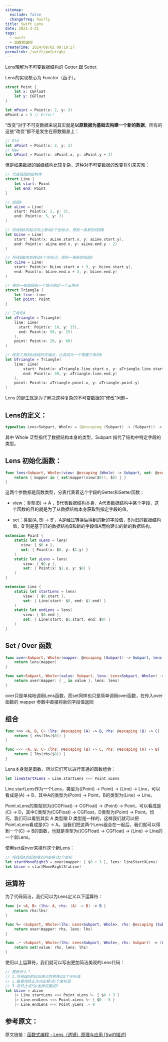 ```yaml
---
sitemap:
  exclude: false
  changefreq: hourly
title: Swift Lens
date: 2021-3-31
tags:
  - swift
  - 函数式编程
createTime: 2024/08/02 09:19:27
permalink: /swift/pm2utcgb/
---
```


Lens理解为不可变数据结构的 Getter 跟 Setter.


Lens的实现核心为 Functor（函子）。

```swift
struct Point {
    let x: CGFloat
    let y: CGFloat
}

let mPoint = Point(x: 2, y: 3)
mPoint.x = 5 // Error!
```

“改变”对于不可变数据来说其实就是**以原数据为基础去构建一个新的数据**，所有的这些“改变”都不是发生在原数据身上：

```swift
// Old
let aPoint = Point(x: 2, y: 3)
// New
let bPoint = Point(x: aPoint.x, y: aPoint.y + 2)
```

但是如果数据的层级结构比较复杂，这种对不可变数据的改变将引来灾难：

```swift
// 代表线段的结构体
struct Line {
    let start: Point
    let end: Point
}

// 线段A
let aLine = Line(
    start: Point(x: 2, y: 3),
    end: Point(x: 5, y: 7)
)

// 将线段A的起点向上移动2个坐标点，得到一条新的线段B
let bLine = Line(
    start: Point(x: aLine.start.x, y: aLine.start.y),
    end: Point(x: aLine.end.x, y: aLine.end.y - 2)
)

// 将线段B向右移动3个坐标点，得到一条新的线段C
let cLine = Line(
    start: Point(x: bLine.start.x + 3, y: bLine.start.y),
    end: Point(x: bLine.end.x + 3, y: bLine.end.y)
)

// 使用一条线段和一个端点确定一个三角形
struct Triangle {
    let line: Line
    let point: Point
}

// 三角形A
let aTriangle = Triangle(
    line: Line(
      start: Point(x: 10, y: 15),
      end: Point(x: 50, y: 15)
    ),
    point: Point(x: 20, y: 60)
)

// 改变三角形A线段的末端点，让其成为一个等腰三角形B
let bTriangle = Triangle(
    line: Line(
        start: Point(x: aTriangle.line.start.x, y: aTriangle.line.start.y),
        end: Point(x: 30, y: aTriangle.line.end.y)
    ),
    point: Point(x: aTriangle.point.x, y: aTriangle.point.y)
)
```

Lens 的诞生就是为了解决这种复杂的不可变数据的“修改”问题~


## Lens的定义：

```swift
typealias Lens<Subpart, Whole> = (@escaping (Subpart) -> (Subpart)) -> (Whole) -> Whole
```

其中 Whole 泛型指代了数据结构本身的类型，Subpart 指代了结构中特定字段的类型。


## Lens 初始化函数：

```swift
func lens<Subpart, Whole>(view: @escaping (Whole) -> Subpart, set: @escaping (Subpart, Whole) -> Whole) -> Lens<Subpart, Whole> {
    return { mapper in { set(mapper(view($0)), $0) } }
}
```

这两个参数都是函数类型，分表代表着这个字段的Getter和Setter函数：

* view：类型(B) -> A ，B代表数据结构本身，A代表数据结构中某个字段，这个函数的目的就是为了从数据结构本身获取到指定字段的值。

* set：类型(A, B) -> B'，A是经过转换后得到的新的字段值，B为旧的数据结构值，B'则是基于旧的数据结构B和新的字段值A而构建出的新的数据结构。

```swift
extension Point {
    static let xLens = lens(
       view: { $0.x }, 
       set: { Point(x: $0, y: $1.y) }
    )
    static let yLens = lens(
        view: { $0.y },
        set: { Point(x: $1.x, y: $0) }
    )
}

extension Line {
    static let startLens = lens(
        view: { $0.start },
        set: { Line(start: $0, end: $1.end) }
    )
    static let endLens = lens(
        view: { $0.end }, 
        set: { Line(start: $1.start, end: $0) }
    )
}
```


## Set / Over 函数


```swift
func over<Subpart, Whole>(mapper: @escaping (Subpart) -> Subpart, lens: Lens<Subpart, Whole>) -> (Whole) -> Whole {
    return lens(mapper)
}

func set<Subpart, Whole>(value: Subpart, lens: Lens<Subpart, Whole>) -> (Whole) -> Whole {
    return over(mapper: { _ in value }, lens: lens)
}
```

over只是单纯地调用Lens函数，而set同样也只是简单调用over函数，在传入over函数的 mapper 参数中直接将新的字段值返回

## 组合

```swift
func >>> <A, B, C> (lhs: @escaping (A) -> B, rhs: @escaping (B) -> C) -> (A) -> C {
    return { rhs(lhs($0)) }
}

func <<< <A, B, C> (lhs: @escaping (B) -> C, rhs: @escaping (A) -> B) -> (A) -> C {
    return { lhs(rhs($0)) }
}
```

Lens本身就是函数，所以它们可以进行普通的函数组合：

```swift
let lineStartXLens = Line.startLens <<< Point.xLens
```

Line.startLens作为一个Lens，类型为((Point) -> Point) -> (Line) -> Line，可以看成是(A) -> B，其中A的类型为(Point) -> Point，B的类型为(Line) -> Line。

Point.xLens的类型则为((CGFloat) -> CGFloat) -> (Point) -> Point，可以看成是(C) -> D，其中C类型为(CGFloat) -> CGFloat，D类型为(Point) -> Point。恰巧，我们可以看到其实 A 类型跟 D 类型是一样的，这样我们就可以把Point.xLens看成是(C) -> A。当我们把这两个Lens组合在一起后，我们就可以得到一个(C) -> B的函数，也就是类型为((CGFloat) -> CGFloat) -> (Line) -> Line的一个新Lens。

使用set或over来操作这个新Lens：

```swift
// 将线段A的起始端点向右移动3个坐标
let startMoveRight3 = over(mapper: { $0 + 3 }, lens: lineStartXLens)
let bLine = startMoveRight3(aLine)
```

## 运算符

为了代码简洁，我们可以为Lens定义以下运算符：

```swift
func |> <A, B> (lhs: A, rhs: (A) -> B) -> B {
    return rhs(lhs)
}

func %~ <Subpart, Whole>(lhs: Lens<Subpart, Whole>, rhs: @escaping (Subpart) -> Subpart) -> (Whole) -> Whole {
    return over(mapper: rhs, lens: lhs)
}

func .~ <Subpart, Whole>(lhs: Lens<Subpart, Whole>, rhs: Subpart) -> (Whole) -> Whole {
    return set(value: rhs, lens: lhs)
}
```

使用以上运算符，我们就可以写出更加简洁美观的Lens代码：

```swift
// 要做什么？
// 1.将线段A的起始端点向右移动3个坐标值
// 2.接着将终止点向左移动5个坐标值
// 3.将终止点的y坐标设置成9
let bLine = aLine
    |> Line.startLens <<< Point.xLens %~ { $0 + 3 }
    |> Line.endLens <<< Point.xLens %~ { $0 - 5 }
    |> Line.endLens <<< Point.yLens .~ 9
```

## 参考原文：

原文链接：[函数式编程 - Lens（透镜）原理与应用 [Swift描述]](https://www.jianshu.com/p/87e7b4f0cc67)





















